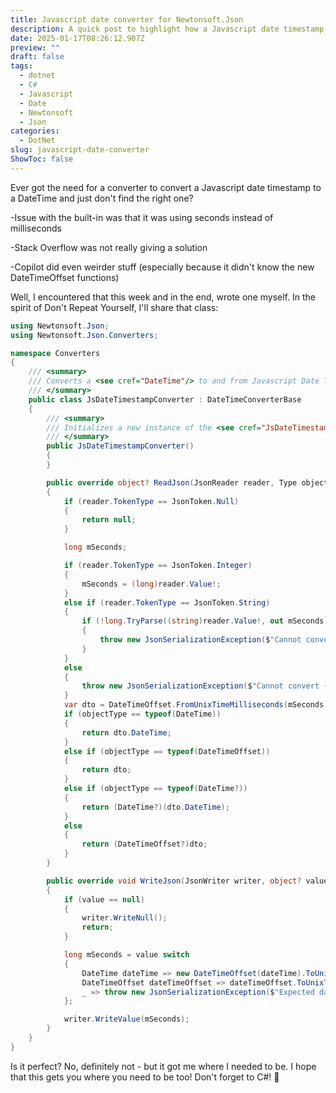 ```yaml
---
title: Javascript date converter for Newtonsoft.Json
description: A quick post to highlight how a Javascript date timestamp can be converted to a .Net DateTime(Offset)
date: 2025-01-17T08:26:12.907Z
preview: ""
draft: false
tags:
  - dotnet
  - C#
  - Javascript
  - Date
  - Newtonsoft
  - Json
categories:
  - DotNet
slug: javascript-date-converter
ShowToc: false
---
```


Ever got the need for a converter to convert a Javascript date timestamp to a DateTime and just don't find the right one?

-Issue with the built-in was that it was using seconds instead of milliseconds

-Stack Overflow was not really giving a solution

-Copilot did even weirder stuff (especially because it didn't know the new DateTimeOffset functions)

Well, I encountered that this week and in the end, wrote one myself.
In the spirit of Don't Repeat Yourself, I'll share that class:

```cs
using Newtonsoft.Json;
using Newtonsoft.Json.Converters;

namespace Converters
{
    /// <summary>
    /// Converts a <see cref="DateTime"/> to and from Javascript Date Timestamp
    /// </summary>
    public class JsDateTimestampConverter : DateTimeConverterBase
    {
        /// <summary>
        /// Initializes a new instance of the <see cref="JsDateTimestampConverter"/> class.
        /// </summary>
        public JsDateTimestampConverter()
        {
        }

        public override object? ReadJson(JsonReader reader, Type objectType, object? existingValue, JsonSerializer serializer)
        {
            if (reader.TokenType == JsonToken.Null)
            {
                return null;
            }

            long mSeconds;

            if (reader.TokenType == JsonToken.Integer)
            {
                mSeconds = (long)reader.Value!;
            }
            else if (reader.TokenType == JsonToken.String)
            {
                if (!long.TryParse((string)reader.Value!, out mSeconds))
                {
                    throw new JsonSerializationException($"Cannot convert {reader.Path} due to invalid value: {reader.Value} (tokentype={reader.TokenType})");
                }
            }
            else
            {
                throw new JsonSerializationException($"Cannot convert {reader.Path}! Expected Integer or string: {reader.Value} (tokentype={reader.TokenType})");
            }
            var dto = DateTimeOffset.FromUnixTimeMilliseconds(mSeconds);
            if (objectType == typeof(DateTime))
            {
                return dto.DateTime;
            }
            else if (objectType == typeof(DateTimeOffset))
            {
                return dto;
            }
            else if (objectType == typeof(DateTime?))
            {
                return (DateTime?)(dto.DateTime);
            }
            else
            {
                return (DateTimeOffset?)dto;
            }
        }

        public override void WriteJson(JsonWriter writer, object? value, JsonSerializer serializer)
        {
            if (value == null)
            {
                writer.WriteNull();
                return;
            }

            long mSeconds = value switch
            {
                DateTime dateTime => new DateTimeOffset(dateTime).ToUnixTimeMilliseconds(),
                DateTimeOffset dateTimeOffset => dateTimeOffset.ToUnixTimeMilliseconds(),
                _ => throw new JsonSerializationException($"Expected date object value. Got {value.GetType()}")
            };

            writer.WriteValue(mSeconds);
        }
    }
}
```

Is it perfect? No, definitely not - but it got me where I needed to be.
I hope that this gets you where you need to be too!
Don't forget to C#! 👋
